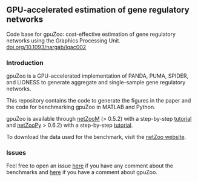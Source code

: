 ## GPU-accelerated estimation of gene regulatory networks

Code base for gpuZoo: cost-effective estimation of gene regulatory networks using the Graphics Processing Unit. [doi.org/10.1093/nargab/lqac002](https://academic.oup.com/nargab/article/4/1/lqac002/6524305?login=false)

### Introduction

gpuZoo is a GPU-accelerated implementation of PANDA, PUMA, SPIDER, and LIONESS to generate aggregate and single-sample gene regulatory networks.

This repository contains the code to generate the figures in the paper and the code for benchmarking gpuZoo in MATLAB and Python.

gpuZoo is available through [netZooM](https://github.com/netZoo/netZooM) (> 0.5.2) with a step-by-step [tutorial](https://github.com/netZoo/netZooM/tree/master/tutorials/gpuzoo) and [netZooPy](https://github.com/netZoo/netZooPy) > 0.6.2) with a step-by-step [tutorial](https://github.com/netZoo/netZooPy/tree/master/tutorials/gpupanda).

To download the data used for the benchmark, visit the [netZoo website](https://netzoo.github.io/zooanimals/gpuzoo/).
### Issues

Feel free to open an issue [here](https://github.com/QuackenbushLab/gpupanda/issues) if you have any comment about the benchmarks and [here](https://github.com/netZoo/netZooM/issues)
if you have a comment about gpuZoo.

